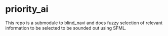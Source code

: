 # priority_ai
This repo is a submodule to blind_navi and does fuzzy selection of relevant information to be selected to be sounded out using SFML.
